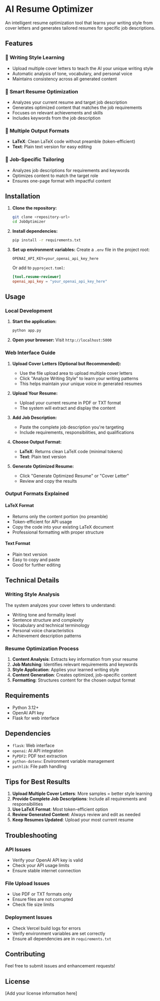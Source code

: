 # AI Resume Optimizer

An intelligent resume optimization tool that learns your writing style from cover letters and generates tailored resumes for specific job descriptions.

## Features

### 🎯 **Writing Style Learning**
- Upload multiple cover letters to teach the AI your unique writing style
- Automatic analysis of tone, vocabulary, and personal voice
- Maintains consistency across all generated content

### 📄 **Smart Resume Optimization**
- Analyzes your current resume and target job description
- Generates optimized content that matches the job requirements
- Focuses on relevant achievements and skills
- Includes keywords from the job description

### 🎨 **Multiple Output Formats**
- **LaTeX**: Clean LaTeX code without preamble (token-efficient)
- **Text**: Plain text version for easy editing

### 💼 **Job-Specific Tailoring**
- Analyzes job descriptions for requirements and keywords
- Optimizes content to match the target role
- Ensures one-page format with impactful content

## Installation

1. **Clone the repository:**
   ```bash
   git clone <repository-url>
   cd JobOptimizer
   ```

2. **Install dependencies:**
   ```bash
   pip install -r requirements.txt
   ```

3. **Set up environment variables:**
   Create a `.env` file in the project root:
   ```
   OPENAI_API_KEY=your_openai_api_key_here
   ```
   
   Or add to `pyproject.toml`:
   ```toml
   [tool.resume-reviewer]
   openai_api_key = "your_openai_api_key_here"
   ```

## Usage

### Local Development

1. **Start the application:**
   ```bash
   python app.py
   ```

2. **Open your browser:**
   Visit `http://localhost:5000`

### Web Interface Guide

1. **Upload Cover Letters (Optional but Recommended):**
   - Use the file upload area to upload multiple cover letters
   - Click "Analyze Writing Style" to learn your writing patterns
   - This helps maintain your unique voice in generated resumes

2. **Upload Your Resume:**
   - Upload your current resume in PDF or TXT format
   - The system will extract and display the content

3. **Add Job Description:**
   - Paste the complete job description you're targeting
   - Include requirements, responsibilities, and qualifications

4. **Choose Output Format:**
   - **LaTeX**: Returns clean LaTeX code (minimal tokens)
   - **Text**: Plain text version

5. **Generate Optimized Resume:**
   - Click "Generate Optimized Resume" or "Cover Letter"
   - Review and copy the results

### Output Formats Explained

#### LaTeX Format
- Returns only the content portion (no preamble)
- Token-efficient for API usage
- Copy the code into your existing LaTeX document
- Professional formatting with proper structure

#### Text Format
- Plain text version
- Easy to copy and paste
- Good for further editing


## Technical Details

### Writing Style Analysis
The system analyzes your cover letters to understand:
- Writing tone and formality level
- Sentence structure and complexity
- Vocabulary and technical terminology
- Personal voice characteristics
- Achievement description patterns

### Resume Optimization Process
1. **Content Analysis**: Extracts key information from your resume
2. **Job Matching**: Identifies relevant requirements and keywords
3. **Style Application**: Applies your learned writing style
4. **Content Generation**: Creates optimized, job-specific content
5. **Formatting**: Structures content for the chosen output format

## Requirements

- Python 3.12+
- OpenAI API key
- Flask for web interface

## Dependencies

- `flask`: Web interface
- `openai`: AI API integration
- `PyPDF2`: PDF text extraction
- `python-dotenv`: Environment variable management
- `pathlib`: File path handling

## Tips for Best Results

1. **Upload Multiple Cover Letters**: More samples = better style learning
2. **Provide Complete Job Descriptions**: Include all requirements and responsibilities
3. **Use LaTeX Format**: Most token-efficient option
4. **Review Generated Content**: Always review and edit as needed
5. **Keep Resumes Updated**: Upload your most current resume

## Troubleshooting

### API Issues
- Verify your OpenAI API key is valid
- Check your API usage limits
- Ensure stable internet connection

### File Upload Issues
- Use PDF or TXT formats only
- Ensure files are not corrupted
- Check file size limits

### Deployment Issues
- Check Vercel build logs for errors
- Verify environment variables are set correctly
- Ensure all dependencies are in `requirements.txt`

## Contributing

Feel free to submit issues and enhancement requests!

## License

[Add your license information here]
